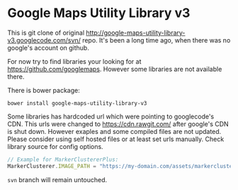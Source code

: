 # Google Maps Utility Library v3

This is git clone of original http://google-maps-utility-library-v3.googlecode.com/svn/
repo. It's been a long time ago, when there was no google's account on github.

For now try to find libraries your looking for at https://github.com/googlemaps.
However some libraries are not available there.

There is bower package:

```
bower install google-maps-utility-library-v3
```

Some libraries has hardcoded url which were pointing to googlecode's CDN.
This urls were changed to https://cdn.rawgit.com/ after google's CDN is shut down.
However exaples and some compiled files are not updated. Please consider using
self hosted files or at least set urls manually. Check library source for config options.

```js
// Example for MarkerClustererPlus:
MarkerClusterer.IMAGE_PATH = "https://my-domain.com/assets/markerclustererplus/images/m";
```

`svn` branch will remain untouched.
